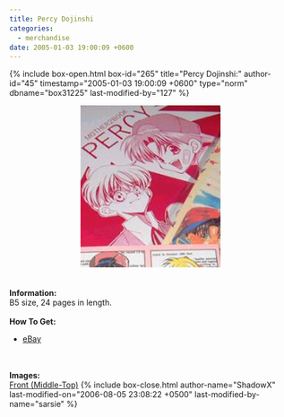 ```yaml
---
title: Percy Dojinshi
categories:
  - merchandise
date: 2005-01-03 19:00:09 +0600
---
```

{% include box-open.html box-id="265" title="Percy Dojinshi:" author-id="45" timestamp="2005-01-03 19:00:09 +0600" type="norm" dbname="box31225" last-modified-by="127" %}
	<center>
	<img src="/merchandise/images/percy_title.jpg" border="0" alt="Percy Dojinshi" />
	</center>
	<br /><br />
	<b>Information:</b>
	<br />
	B5 size, 24 pages in length.
	<br /><br />
	<b>How To Get:</b>
	<br />
	<ul>
	<li><a href="http://www.ebay.com">eBay</a></li>
	</ul>
	<br /><br />
	<b>Images:</b>
	<br />
	<a href="/merchandise/images/triplehpc.jpg">Front (Middle-Top)</a>
{% include box-close.html author-name="ShadowX" last-modified-on="2006-08-05 23:08:22 +0500" last-modified-by-name="sarsie" %}
